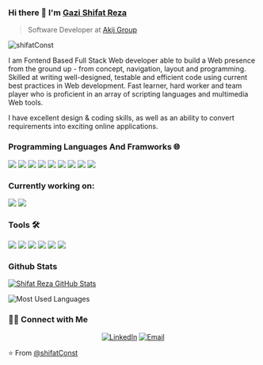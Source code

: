 ### Hi there 👋 I'm [Gazi Shifat Reza](https://www.linkedin.com/in/shifatconst/)
> Software Developer at [Akij Group](https://www.akij.net/)


<img src="https://komarev.com/ghpvc/?username=shifatConst" alt="shifatConst" />

<div>
 <p>
I am Fontend Based Full Stack Web developer able to build a Web presence from the ground up - from concept, navigation, layout and programming. Skilled at writing well-designed, testable and efficient code using current best practices in Web development. Fast learner, hard worker and team player who is proficient in an array of scripting languages and multimedia Web tools.

I have excellent design & coding skills, as well as an ability to convert requirements into exciting online applications.
</p>
</div>

### Programming Languages And Framworks 🌐

<a src="https://www.javascript.com/"><img src="https://img.icons8.com/color/48/000000/javascript.png"/></a>
<a src="https://isocpp.org/"><img src="https://img.icons8.com/color/48/000000/c-plus-plus-logo.png"/><a/>
<a src="https://reactjs.org/"><img src="https://img.icons8.com/color/48/000000/react-native.png"/></a>
<a src="https://www.typescriptlang.org/"><img src="https://img.icons8.com/color/48/000000/typescript.png"/></a>
<a src="https://nodejs.org/"><img src="https://img.icons8.com/color/48/000000/nodejs.png"/></a>
<a src="https://www.mongodb.com/"><img src="https://img.icons8.com/color/48/000000/mongodb.png"/></a>
<a src="https://getbootstrap.com/"><img src="https://img.icons8.com/color/48/000000/bootstrap.png"/></a>
<a src="https://www.w3schools.com/css/"><img src="https://img.icons8.com/color/48/000000/css3.png"/></a>
<a src="https://www.w3schools.com/html/"><img src="https://img.icons8.com/color/48/000000/html-5.png"/></a>


### Currently working on:

<a src="https://www.tutlane.com/tutorial/csharp"><img src="https://img.icons8.com/color/48/000000/c-plus-plus-logo.png"/><a/>
<a src="https://docs.microsoft.com/en-us/aspnet/core/?view=aspnetcore-5.0"><img src="https://img.icons8.com/color/48/000000/asp.png"/><a/>


### Tools 🛠️

<a><img src="https://img.icons8.com/color/48/000000/redux.png"/><a/>
<a><img src="https://img.icons8.com/color/48/000000/git.png"/><a/>
<a><img src="https://img.icons8.com/color/48/000000/visual-studio-code-2019.png"/><a/>
<a><img src="https://img.icons8.com/color/48/000000/visual-studio-2019.png"/><a/>
<a><img src="https://img.icons8.com/color/48/000000/firebase.png"/><a/>
<a><img src="https://img.icons8.com/color/48/000000/heroku.png"/><a/>


### Github Stats

[![Shifat Reza GitHub Stats](https://github-readme-stats.vercel.app/api?username=shifatConst&theme=vue-dark&show_icons=true&count_private=true)](https://github.com/shifatConst)

<p><img src="https://github-readme-stats.vercel.app/api/top-langs/?username=shifatConst&langs_count=5&theme=vue-dark&layout=compact" alt="Most Used Languages" /></p>

<h3> 🤝🏻 Connect with Me </h3>

<p align="center">
<a href="https://www.linkedin.com/in/shifatconst/" target="_blank"><img alt="LinkedIn" src="https://img.shields.io/badge/LinkedIn-@shifatconst-blue?style=flat&logo=linkedin"></a>
<a href="mailto:shifatreza44@gmail.com"><img alt="Email" src="https://img.shields.io/badge/Email-shifatreza44@gmail.com-blue?style=flat&logo=gmail"></a>
</p>


⭐️ From [@shifatConst](https://github.com/shifatConst)
